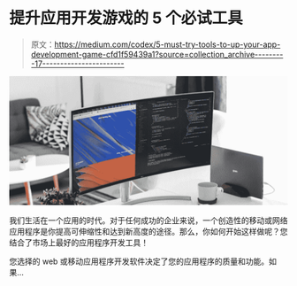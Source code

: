 # 提升应用开发游戏的 5 个必试工具

> 原文：<https://medium.com/codex/5-must-try-tools-to-up-your-app-development-game-cfd1f59439a1?source=collection_archive---------17----------------------->

![](img/a682f73c7bca1cb4a0a0dbe96ff99da2.png)

我们生活在一个应用的时代。对于任何成功的企业来说，一个创造性的移动或网络应用程序是你提高可伸缩性和达到新高度的途径。那么，你如何开始这样做呢？您结合了市场上最好的应用程序开发工具！

您选择的 web 或移动应用程序开发软件决定了您的应用程序的质量和功能。如果…